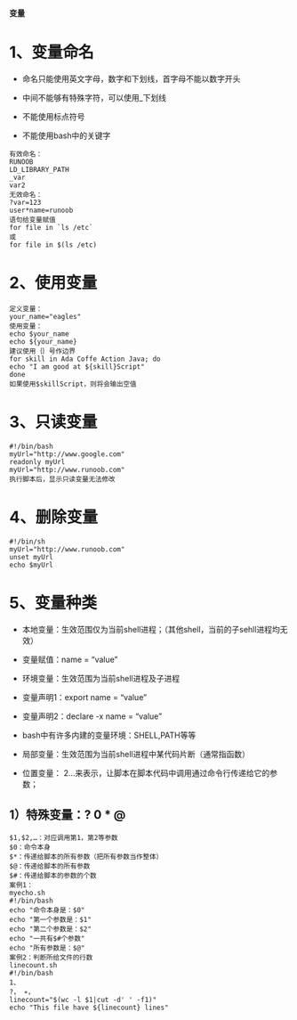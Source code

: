**变量**

# 1、变量命名

- 命名只能使用英文字母，数字和下划线，首字母不能以数字开头

- 中间不能够有特殊字符，可以使用_下划线

- 不能使用标点符号

- 不能使用bash中的关键字

```
有效命名：
RUNOOB
LD_LIBRARY_PATH
_var
var2
无效命名：
?var=123
user*name=runoob
语句给变量赋值
for file in `ls /etc`
或
for file in $(ls /etc)
```

# 2、使用变量

```
定义变量：
your_name="eagles"
使用变量：
echo $your_name
echo ${your_name}
建议使用｛｝号作边界
for skill in Ada Coffe Action Java; do
echo "I am good at ${skill}Script"
done
如果使用$skillScript，则将会输出空值
```

# 3、只读变量

```
#!/bin/bash
myUrl="http://www.google.com"
readonly myUrl
myUrl="http://www.runoob.com"
执行脚本后，显示只读变量无法修改
```

# 4、删除变量

```
#!/bin/sh
myUrl="http://www.runoob.com"
unset myUrl
echo $myUrl
```

# 5、变量种类

- 本地变量：生效范围仅为当前shell进程；（其他shell，当前的子sehll进程均无效）

- 变量赋值：name = “value”

- 环境变量：生效范围为当前shell进程及子进程

- 变量声明1：export name = “value”

- 变量声明2：declare -x name = “value”

- bash中有许多内建的变量环境：SHELL,PATH等等

- 局部变量：生效范围为当前shell进程中某代码片断（通常指函数）

- 位置变量： 2…来表示，让脚本在脚本代码中调用通过命令行传递给它的参数；

## 1）特殊变量：? 0 * @ #

```
$1,$2,…：对应调用第1，第2等参数
$0：命令本身
$*：传递给脚本的所有参数（把所有参数当作整体）
$@：传递给脚本的所有参数
$#：传递给脚本的参数的个数
案例1：
myecho.sh
#!/bin/bash
echo "命令本身是：$0"
echo "第一个参数是：$1"
echo "第二个参数是：$2"
echo "一共有$#个参数"
echo "所有参数是：$@"
案例2：判断所给文件的行数
linecount.sh
#!/bin/bash
1、
?， ∗，
linecount="$(wc -l $1|cut -d' ' -f1)"
echo "This file have ${linecount} lines"
```